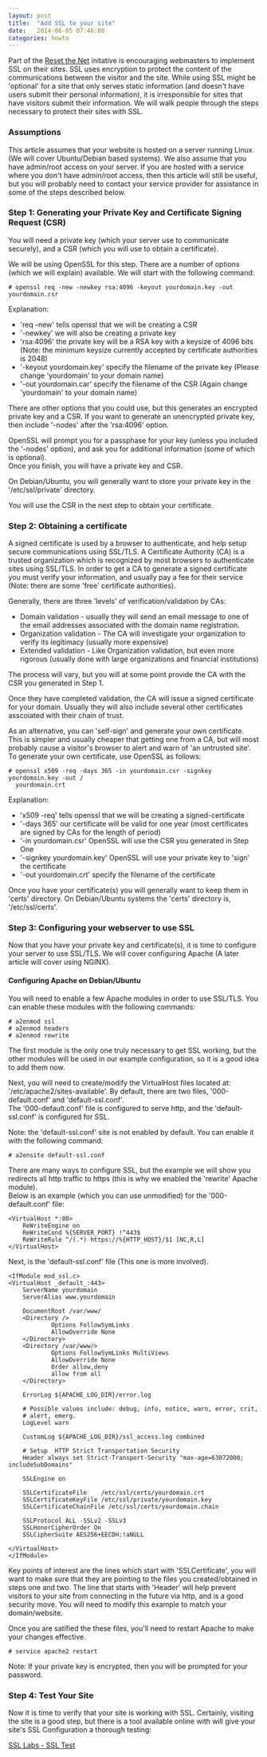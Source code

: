 ```yaml
---
layout: post
title:  "Add SSL to your site"
date:   2014-06-05 07:46:00
categories: howto
---
```


Part of the [Reset the Net](https://resetthenet.org) initative is encouraging webmasters to implement SSL on their sites.  SSL uses
encryption to protect the content of the communications between the visitor and the site.  While using SSL might be 'optional' for 
a site that only serves static information (and doesn't have users submit their personal information), it is irresponsible for sites
that have visitors submit their information.  We will walk people through the steps necessary to protect their 
sites with SSL.

### Assumptions

This article assumes that your website is hosted on a server running Linux (We will cover Ubuntu/Debian based systems).  We also assume
that you have admin/root access on your server.  If you are hosted with a service where you don't have admin/root access, then this 
article will still be useful, but you will probably need to contact your service provider for assistance in some of the steps described 
below.

### Step 1: Generating your Private Key and Certificate Signing Request (CSR)

You will need a private key (which your server use to communicate securely), and a CSR (which you will use to obtain a certificate).

We will be using OpenSSL for this step.  There are a number of options (which we will explain) available.  We will start with the following
command:

    # openssl req -new -newkey rsa:4096 -keyout yourdomain.key -out yourdomain.csr

Explanation:

* 'req -new' tells openssl that we will be creating a CSR 
* '-newkey' we will also be creating a private key
* 'rsa:4096' the private key will be a RSA key with a keysize of 4096 bits (Note: the minimum keysize currently accepted by certificate authorities is 2048)
* '-keyout yourdomain.key' specify the filename of the private key (Please change 'yourdomain' to your domain name)
* '-out yourdomain.car' specify the filename of the CSR (Again change 'yourdomain' to your domain name)

There are other options that you could use, but this generates an encrypted private key and a CSR.  If you want to generate an unencrypted private key, 
then include '-nodes' after the 'rsa:4096' option.

OpenSSL will prompt you for a passphase for your key (unless you included the '-nodes' option), and ask you for additional information (some of which is optional).  
Once you finish, you will have a private key and CSR.

On Debian/Ubuntu, you will generally want to store your private key in the '/etc/ssl/private' directory. 

You will use the CSR in the next step to obtain your certificate.

###  Step 2: Obtaining a certificate

A signed certificate is used by a browser to authenticate, and help setup secure communications using SSL/TLS.  A Certificate Authority (CA) is a trusted organization
which is recognized by most browsers to authenticate sites using SSL/TLS.  In order to get a CA to generate a signed certificate you must verify your information, and 
usually pay a fee for their service (Note: there are some 'free' certificate authorities).  

Generally, there are three 'levels' of verification/validation by CAs:

* Domain validation - usually they will send an email message to one of the email addresses associated with the domain name registration.
* Organization validation - The CA will investigate your organization to verify its legitimacy (usually more expensive)
* Extended validation - Like Organization validation, but even more rigorous (usually done with large organizations and financial institutions)

The process will vary, but you will at some point provide the CA with the CSR you generated in Step 1.

Once they have completed validation, the CA will issue a signed certificate for your domain.  Usually they will also include several other certificates asscoiated with
their chain of trust.

As an alternative, you can 'self-sign' and generate your own certificate.  This is simpler and usually cheaper that getting one from a CA, but will most probably 
cause a visitor's browser to alert and warn of 'an untrusted site'.  To generate your own certificate, use OpenSSL as follows:

    # openssl x509 -req -days 365 -in yourdomain.csr -signkey yourdomain.key -out /
      yourdomain.crt

Explanation:

* 'x509 -req' tells openssl that we will be creating a signed-certificate
* '-days 365' our certificate will be valid for one year (most certificates are signed by CAs for the length of period)
* '-in yourdomain.csr' OpenSSL will use the CSR you generated in Step One 
* '-signkey yourdomain.key' OpenSSL will use your private key to 'sign' the certificate
* '-out yourdomain.crt' specify the filename of the certificate

Once you have your certificate(s) you will generally want to keep them in 'certs' directory.  On Debian/Ubuntu systems the 'certs' directory is, '/etc/ssl/certs'.  

### Step 3: Configuring your webserver to use SSL

Now that you have your private key and certificate(s), it is time to configure your server to use SSL/TLS.  We will cover configuring Apache (A later article will cover using NGINX).

#### Configuring Apache on Debian/Ubuntu

You will need to enable a few Apache modules in order to use SSL/TLS.  You can enable these modules with the following commands:

    # a2enmod ssl
    # a2enmod headers
    # a2enmod rewrite

The first module is the only one truly necessary to get SSL working, but the other modules will be used in our example configuration, so it is a good idea to add them now.

Next, you will need to create/modify the VirtualHost files located at: '/etc/apache2/sites-available'.  By default, there are two files, '000-default.conf' and 'default-ssl.conf'.  
The '000-default.conf' file is configured to serve http, and the 'default-ssl.conf' is configured for SSL.  

Note: the 'default-ssl.conf' site is not enabled by default. You can enable it with the following command:

    # a2ensite default-ssl.conf

There are many ways to configure SSL, but the example we will show you redirects all http traffic to https (this is why we enabled the 'rewrite' Apache module).  
Below is an example (which you can use unmodified) for the '000-default.conf' file:

    <VirtualHost *:80>
        ReWriteEngine on
        ReWriteCond %{SERVER_PORT} !^443$
        ReWriteRule ^/(.*) https://%{HTTP_HOST}/$1 [NC,R,L]
    </VirtualHost>

Next, is the 'default-ssl.conf' file (This one is more involved).

    <IfModule mod_ssl.c>
    <VirtualHost _default_:443>
        ServerName yourdomain
        ServerAlias www.yourdomain

        DocumentRoot /var/www/
        <Directory />
                Options FollowSymLinks
                AllowOverride None
        </Directory>
        <Directory /var/www/>
                Options FollowSymLinks MultiViews
                AllowOverride None
                Order allow,deny
                allow from all
        </Directory>

        ErrorLog ${APACHE_LOG_DIR}/error.log

        # Possible values include: debug, info, notice, warn, error, crit,
        # alert, emerg.
        LogLevel warn

        CustomLog ${APACHE_LOG_DIR}/ssl_access.log combined

	    # Setup  HTTP Strict Transportation Security
        Header always set Strict-Transport-Security "max-age=63072000; includeSubDomains"

        SSLEngine on

        SSLCertificateFile    /etc/ssl/certs/yourdomain.crt
        SSLCertificateKeyFile /etc/ssl/private/yourdomain.key
        SSLCertificateChainFile /etc/ssl/certs/yourdomain.chain

	    SSLProtocol ALL -SSLv2 -SSLv3
	    SSLHonorCipherOrder On
	    SSLCipherSuite AES256+EECDH:!aNULL

    </VirtualHost>
    </IfModule>

Key points of interest are the lines which start with 'SSLCertificate', you will want to make sure that they are pointing to the files you created/obtained in steps one and two.
The line that starts with 'Header' will help prevent visitors to your site from connecting in the future via http, and is a good security move. You will need to modify this 
example to match your domain/website.

Once you are satified the these files, you'll need to restart Apache to make your changes effective.  

    # service apache2 restart

Note: If your private key is encrypted, then you will be prompted for your password.

### Step 4: Test Your Site

Now it is time to verify that your site is working with SSL.  Certainly, visiting the site is a good step, but there is a tool available online with will give your site's SSL Configuration a thorough testing:

[SSL Labs - SSL Test](https://ssllabs.com/ssltest) 


